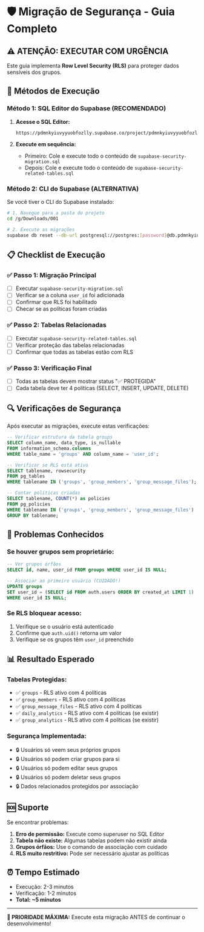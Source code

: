 # 🛡️ Migração de Segurança - Guia Completo

## ⚠️ ATENÇÃO: EXECUTAR COM URGÊNCIA

Este guia implementa **Row Level Security (RLS)** para proteger dados sensíveis dos grupos.

## 🎯 Métodos de Execução

### Método 1: SQL Editor do Supabase (RECOMENDADO)

1. **Acesse o SQL Editor:**
   ```
   https://pdmnkyiuvyyuobfozlly.supabase.co/project/pdmnkyiuvyyuobfozlly/sql
   ```

2. **Execute em sequência:**
   - Primeiro: Cole e execute todo o conteúdo de `supabase-security-migration.sql`
   - Depois: Cole e execute todo o conteúdo de `supabase-security-related-tables.sql`

### Método 2: CLI do Supabase (ALTERNATIVA)

Se você tiver o CLI do Supabase instalado:

```bash
# 1. Navegue para a pasta do projeto
cd /g/Downloads/001

# 2. Execute as migrações
supabase db reset --db-url postgresql://postgres:[password]@db.pdmnkyiuvyyuobfozlly.supabase.co:5432/postgres
```

## 📋 Checklist de Execução

### ✅ Passo 1: Migração Principal
- [ ] Executar `supabase-security-migration.sql`
- [ ] Verificar se a coluna `user_id` foi adicionada
- [ ] Confirmar que RLS foi habilitado
- [ ] Checar se as políticas foram criadas

### ✅ Passo 2: Tabelas Relacionadas
- [ ] Executar `supabase-security-related-tables.sql`
- [ ] Verificar proteção das tabelas relacionadas
- [ ] Confirmar que todas as tabelas estão com RLS

### ✅ Passo 3: Verificação Final
- [ ] Todas as tabelas devem mostrar status "✅ PROTEGIDA"
- [ ] Cada tabela deve ter 4 políticas (SELECT, INSERT, UPDATE, DELETE)

## 🔍 Verificações de Segurança

Após executar as migrações, execute estas verificações:

```sql
-- Verificar estrutura da tabela groups
SELECT column_name, data_type, is_nullable 
FROM information_schema.columns 
WHERE table_name = 'groups' AND column_name = 'user_id';

-- Verificar se RLS está ativo
SELECT tablename, rowsecurity 
FROM pg_tables 
WHERE tablename IN ('groups', 'group_members', 'group_message_files');

-- Contar políticas criadas
SELECT tablename, COUNT(*) as policies 
FROM pg_policies 
WHERE tablename IN ('groups', 'group_members', 'group_message_files')
GROUP BY tablename;
```

## 🚨 Problemas Conhecidos

### Se houver grupos sem proprietário:
```sql
-- Ver grupos órfãos
SELECT id, name, user_id FROM groups WHERE user_id IS NULL;

-- Associar ao primeiro usuário (CUIDADO!)
UPDATE groups 
SET user_id = (SELECT id FROM auth.users ORDER BY created_at LIMIT 1)
WHERE user_id IS NULL;
```

### Se RLS bloquear acesso:
1. Verifique se o usuário está autenticado
2. Confirme que `auth.uid()` retorna um valor
3. Verifique se os grupos têm `user_id` preenchido

## 📊 Resultado Esperado

### Tabelas Protegidas:
- ✅ `groups` - RLS ativo com 4 políticas
- ✅ `group_members` - RLS ativo com 4 políticas  
- ✅ `group_message_files` - RLS ativo com 4 políticas
- ✅ `daily_analytics` - RLS ativo com 4 políticas (se existir)
- ✅ `group_analytics` - RLS ativo com 4 políticas (se existir)

### Segurança Implementada:
- 🔒 Usuários só veem seus próprios grupos
- 🔒 Usuários só podem criar grupos para si
- 🔒 Usuários só podem editar seus grupos
- 🔒 Usuários só podem deletar seus grupos
- 🔒 Dados relacionados protegidos por associação

## 🆘 Suporte

Se encontrar problemas:

1. **Erro de permissão:** Execute como superuser no SQL Editor
2. **Tabela não existe:** Algumas tabelas podem não existir ainda
3. **Grupos órfãos:** Use o comando de associação com cuidado
4. **RLS muito restritivo:** Pode ser necessário ajustar as políticas

## ⏰ Tempo Estimado

- Execução: 2-3 minutos
- Verificação: 1-2 minutos
- **Total: ~5 minutos**

---

**🎯 PRIORIDADE MÁXIMA:** Execute esta migração ANTES de continuar o desenvolvimento! 
 